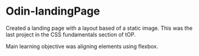 # Odin-landingPage

Created a landing page with a layout based of a static image. This was the last project in the CSS fundamentals section of tOP.

Main learning objective was aligning elements using flexbox.